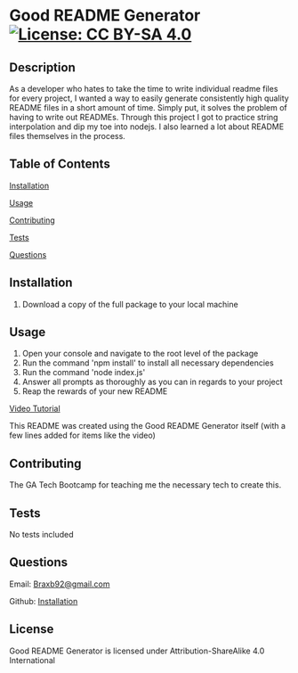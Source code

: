 # Good README Generator [![License: CC BY-SA 4.0](https://img.shields.io/badge/License-CC%20BY--SA%204.0-lightgrey.svg)](http://creativecommons.org/licenses/by-sa/4.0/)

## Description

As a developer who hates to take the time to write individual readme files for every project, I wanted a way to easily generate consistently high quality README files in a short amount of time.
Simply put, it solves the problem of having to write out READMEs.
Through this project I got to practice string interpolation and dip my toe into nodejs. I also learned a lot about README files themselves in the process.

## Table of Contents

[Installation](#Installation)

[Usage](#Usage)

[Contributing](#Contributing)

[Tests](#Tests)

[Questions](#Questions)

## Installation

<a id='Installation'></a>

1. Download a copy of the full package to your local machine

## Usage

<a id='Usage'></a>

1. Open your console and navigate to the root level of the package
2. Run the command 'npm install' to install all necessary dependencies
3. Run the command 'node index.js'
4. Answer all prompts as thoroughly as you can in regards to your project
5. Reap the rewards of your new README

[Video Tutorial](https://drive.google.com/file/d/13y505RdDwHu0iQR9Z64M9eSwoKrx50X3/view)

This README was created using the Good README Generator itself (with a few lines added for items like the video)

## Contributing

<a id='Contributing'></a>

The GA Tech Bootcamp for teaching me the necessary tech to create this.

## Tests

<a id='Tests'></a>

No tests included

## Questions

<a id='Questions'></a>

Email: Braxb92@gmail.com

Github: [Installation](https://github.com/BraxB/)

## License

Good README Generator is licensed under Attribution-ShareAlike 4.0 International

